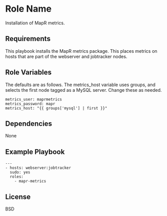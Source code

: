 Role Name
========

Installation of MapR metrics.

Requirements
------------

This playbook installs the MapR metrics package. This places metrics on hosts that are part of the webserver and jobtracker nodes.

Role Variables
--------------

The defaults are as follows. The metrics_host variable uses groups, and selects the first node tagged as a MySQL server. Change these as needed.

```
metrics_user: maprmetrics
metrics_password: mapr
metrics_host: "{{ groups['mysql'] | first }}"
```

Dependencies
------------

None

Example Playbook
-------------------------

```
---
- hosts: webserver:jobtracker
  sudo: yes
  roles:
    - mapr-metrics
```

License
-------

BSD